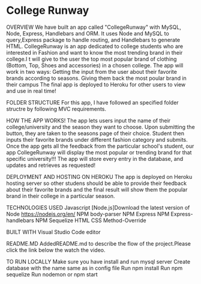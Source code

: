 # College Runway

OVERVIEW
We have built an app called "CollegeRunway" with MySQL, Node, Express, Handlebars and ORM. It uses Node and MySQL to query,Express package to handle routing, and Handlebars to generate HTML. CollegeRunway is an app dedicated to college students who are interested in Fashion and want to know the most trending brand in their college.I t will give to the user the top most popular brand of clothing (Bottom, Top, Shoes and accessories) in a chosen college.
The app will work in two ways:
Getting the input from the user about their favorite brands according to seasons.
Giving them back the most poular brand in their campus
The final app is deployed to Heroku for other users to view and use in real time!

FOLDER STRUCTURE
For this app, I have followed an specified folder structre by following MVC requirements.

HOW THE APP WORKS!
The app lets users input the name of their college/university and the season they want to choose. Upon submitting the button, they are taken to the seasons page of their choice.
Student then inputs their favorite brands under different fashion category and submits.
Once the app gets all the feedback from the particular school's student, our app CollegeRunway will display the most popular or trending brand for that specific university!!!
The app will store every entry in the database, and updates and retrieves as requested!

DEPLOYMENT AND HOSTING ON HEROKU
The app is deployed on Heroku hosting server so other studens should be able to provide their feedback about their favorite brands and the final result will show them the popular brand in their college in a particular season.

TECHNOLOGIES USED
Javascript
[Node.js]Download the latest version of Node https://nodejs.org/en/
NPM body-parser
NPM Express
NPM Express-handlebars
NPM Sequelize
HTML
CSS
Method-Override

BUILT WITH
Visual Studio Code editor

README.MD
AddedREADME.md to describe the flow of the project.Please click the link below the watch the video.

TO RUN LOCALLY
Make sure you have install and run mysql server
Create database with the name same as in config file
Run npm install
Run npm sequelize
Run nodemon or npm start
